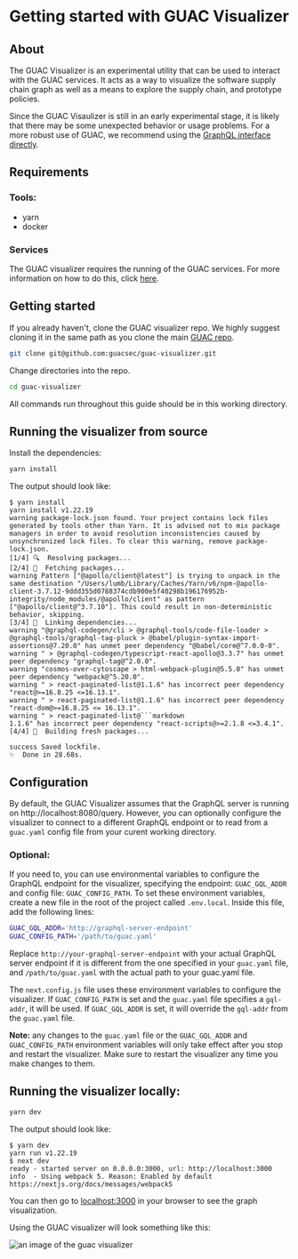 # Getting started with GUAC Visualizer

## About

The GUAC Visualizer is an experimental utility that can be used to interact with
the GUAC services. It acts as a way to visualize the software supply chain graph
as well as a means to explore the supply chain, and prototype policies.

Since the GUAC Visaulizer is still in an early experimental stage, it is likely
that there may be some unexpected behavior or usage problems. For a more robust
use of GUAC, we recommend using the [GraphQL interface directly](https://github.com/guacsec/guac/blob/main/demo/GraphQL.md).

## Requirements

### Tools:

- yarn
- docker

### Services

The GUAC visualizer requires the running of the GUAC services. For more
information on how to do this, click
[here](https://docs.guac.sh/getting-started/).

## Getting started

If you already haven't, clone the GUAC visualizer repo. We highly suggest
cloning it in the same path as you clone the main
[GUAC repo](https://github.com/guacsec/guac).

```bash
git clone git@github.com:guacsec/guac-visualizer.git
```

Change directories into the repo.

```bash
cd guac-visualizer
```

All commands run throughout this guide should be in this working directory.

## Running the visualizer from source

Install the dependencies:

```bash
yarn install
```

The output should look like:

````
$ yarn install
yarn install v1.22.19
warning package-lock.json found. Your project contains lock files generated by tools other than Yarn. It is advised not to mix package managers in order to avoid resolution inconsistencies caused by unsynchronized lock files. To clear this warning, remove package-lock.json.
[1/4] 🔍  Resolving packages...
[2/4] 🚚  Fetching packages...
warning Pattern ["@apollo/client@latest"] is trying to unpack in the same destination "/Users/lumb/Library/Caches/Yarn/v6/npm-@apollo-client-3.7.12-9ddd355d0788374cdb900e5f40298b196176952b-integrity/node_modules/@apollo/client" as pattern ["@apollo/client@^3.7.10"]. This could result in non-deterministic behavior, skipping.
[3/4] 🔗  Linking dependencies...
warning "@graphql-codegen/cli > @graphql-tools/code-file-loader > @graphql-tools/graphql-tag-pluck > @babel/plugin-syntax-import-assertions@7.20.0" has unmet peer dependency "@babel/core@^7.0.0-0".
warning " > @graphql-codegen/typescript-react-apollo@3.3.7" has unmet peer dependency "graphql-tag@^2.0.0".
warning "cosmos-over-cytoscape > html-webpack-plugin@5.5.0" has unmet peer dependency "webpack@^5.20.0".
warning " > react-paginated-list@1.1.6" has incorrect peer dependency "react@>=16.8.25 <=16.13.1".
warning " > react-paginated-list@1.1.6" has incorrect peer dependency "react-dom@>=16.8.25 <= 16.13.1".
warning " > react-paginated-list@```markdown
1.1.6" has incorrect peer dependency "react-scripts@>=2.1.8 <=3.4.1".
[4/4] 🔨  Building fresh packages...

success Saved lockfile.
✨  Done in 28.68s.
````

## Configuration

By default, the GUAC Visualizer assumes that the GraphQL server is running on http://localhost:8080/query. However, you can optionally configure the visualizer to connect to a different GraphQL endpoint or to read from a `guac.yaml` config file from your curent working directory.

### Optional:

If you need to, you can use environmental variables to configure the GraphQL endpoint for the visualizer, specifying the endpoint: `GUAC_GQL_ADDR` and config file: `GUAC_CONFIG_PATH`. To set these environment variables, create a new file in the root of the project called `.env.local`. Inside this file, add the following lines:

```bash
GUAC_GQL_ADDR='http://graphql-server-endpoint'
GUAC_CONFIG_PATH='/path/to/guac.yaml'
```

Replace `http://your-graphql-server-endpoint` with your actual GraphQL server endpoint if it is different from the one specified in your `guac.yaml` file, and `/path/to/guac.yaml` with the actual path to your guac.yaml file.

The `next.config.js` file uses these environment variables to configure the visualizer. If `GUAC_CONFIG_PATH` is set and the `guac.yaml` file specifies a `gql-addr`, it will be used. If `GUAC_GQL_ADDR` is set, it will override the `gql-addr` from the `guac.yaml` file.

**Note:** any changes to the `guac.yaml` file or the `GUAC_GQL_ADDR` and `GUAC_CONFIG_PATH` environment variables will only take effect after you stop and restart the visualizer. Make sure to restart the visualizer any time you make changes to them.

## Running the visualizer locally:

```bash
yarn dev
```

The output should look like:

```
$ yarn dev
yarn run v1.22.19
$ next dev
ready - started server on 0.0.0.0:3000, url: http://localhost:3000
info  - Using webpack 5. Reason: Enabled by default https://nextjs.org/docs/messages/webpack5
```

You can then go to [localhost:3000](http://localhost:3000) in your browser to
see the graph visualization.

Using the GUAC visualizer will look something like this:

 <img src="https://user-images.githubusercontent.com/35208156/240057032-6109baaf-cbb8-4551-a502-ec2451121f21.png" alt="an image of the guac visualizer">
